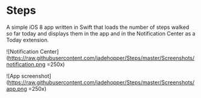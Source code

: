 Steps
=====
A simple iOS 8 app written in Swift that loads the number of steps walked so far today and displays them in the app and in the Notification Center as a Today extension.

![Notification Center](https://raw.githubusercontent.com/jadehopper/Steps/master/Screenshots/notification.png =250x)

![App screenshot](https://raw.githubusercontent.com/jadehopper/Steps/master/Screenshots/app.png =250x)
